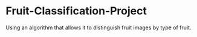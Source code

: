 # Fruit-Classification-Project
  Using an algorithm that allows it to distinguish fruit images by type of fruit.

